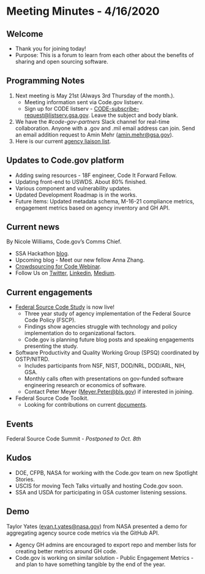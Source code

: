 # Meeting Minutes - 4/16/2020

## Welcome
- Thank you for joining today!
- Purpose: This is a forum to learn from each other about the benefits of sharing and open sourcing software.

## Programming Notes
1. Next meeting is May 21st (Always 3rd Thursday of the month.). 
    - Meeting information sent via Code.gov listserv.
    - Sign up for CODE listserv - CODE-subscribe-request@listserv.gsa.gov. Leave the subject and body blank.
2. We have the *#code-gov-partners* Slack channel for real-time collaboration. Anyone with a .gov and .mil email address can join. Send an email addition request to Amin Mehr (amin.mehr@gsa.gov).
3. Here is our current [agency liaison list](SupportingDocs/agency_liaisons.md).

## Updates to Code.gov platform
- Adding swing resources - 18F engineer, Code It Forward Fellow.
- Updating front-end to USWDS. About 80% finished.
- Various component and vulnerability updates.
- Updated Development Roadmap is in the works.
- Future items: Updated metadata schema, M-16-21 compliance metrics, engagement metrics based on agency inventory and GH API.

## Current news
By Nicole Williams, Code.gov’s Comms Chief.
- SSA Hackathon [blog](https://medium.com/codedotgov/a-hacking-good-time-with-the-social-security-administration-and-code-gov-78a323f3f117).
- Upcoming blog - Meet our new fellow Anna Zhang.
- [Crowdsourcing for Code Webinar](https://digital.gov/event/2020/02/11/federal-crowdsourcing-webinar-series-episode-7/).
- Follow Us on [Twitter](https://twitter.com/codedotgov), [Linkedin](https://www.linkedin.com/company/code-gov), [Medium](https://medium.com/@CodeDotGov).

## Current engagements
- [Federal Source Code Study](https://github.com/GSA/code-gov/tree/master/docs/FederalSourceCodeStudy) is now live!
    - Three year study of agency implementation of the Federal Source Code Policy (FSCP).
    - Findings show agencies struggle with technology and policy implementation do to organizational factors.
    - Code.gov is planning future blog posts and speaking engagements presenting the study.
- Software Productivity and Quality Working Group (SPSQ) coordinated by OSTP/NITRD.
    - Includes participants from NSF, NIST, DOD/NRL, DOD/ARL, NIH, GSA.
    - Monthly calls often with presentations on gov-funded software engineering research or economics of software.
    - Contact Peter Meyer (Meyer.Peter@bls.gov) if interested in joining.
- Federal Source Code Toolkit.
    - Looking for contributions on current [documents](https://github.com/GSA/code-gov-open-source-toolkit).

## Events
Federal Source Code Summit - *Postponed to Oct. 8th*

## Kudos
- DOE, CFPB, NASA for working with the Code.gov team on new Spotlight Stories.
- USCIS for moving Tech Talks virtually and hosting Code.gov soon.
- SSA and USDA for participating in GSA customer listening sessions.

## Demo
Taylor Yates (evan.t.yates@nasa.gov) from NASA presented a demo for aggregating agency source code metrics via the GitHub API.
- Agency GH admins are encouraged to export repo and member lists for creating better metrics around GH code.
- Code.gov is working on similar solution - Public Engagement Metrics - and plan to have something tangible by the end of the year.
